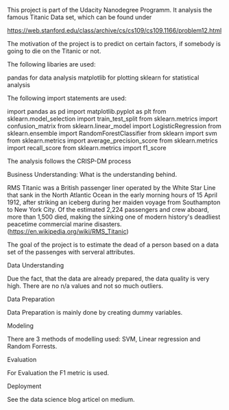 This project is part of the Udacity Nanodegree Programm. It analysis the famous Titanic Data set, which can be found under

https://web.stanford.edu/class/archive/cs/cs109/cs109.1166/problem12.html

The motivation of the project is to predict on certain factors, if somebody is going to die on the Titanic or not. 

The following libaries are used:

pandas for data analysis
matplotlib for plotting
sklearn for statistical analysis

The following import statements are used:

import pandas as pd
import matplotlib.pyplot as plt
from sklearn.model_selection import train_test_split
from sklearn.metrics import confusion_matrix
from sklearn.linear_model import LogisticRegression
from sklearn.ensemble import RandomForestClassifier
from sklearn import svm
from sklearn.metrics import average_precision_score
from sklearn.metrics import recall_score
from sklearn.metrics import f1_score

The analysis follows the CRISP-DM process

Business Understanding: What is the understanding behind. 

RMS Titanic was a British passenger liner operated by the White Star Line that sank in the North Atlantic Ocean in the early morning hours of 15 April 1912, after striking an iceberg during her maiden voyage from Southampton to New York City. Of the estimated 2,224 passengers and crew aboard, more than 1,500 died, making the sinking one of modern history's deadliest peacetime commercial marine disasters. (https://en.wikipedia.org/wiki/RMS_Titanic)

The goal of the project is to estimate the dead of a person based on a data set of the passenges with serveral attributes. 


Data Understanding

Due the fact, that the data are already prepared, the data quality is very high. There are no n/a values and not so much outliers. 


Data Preparation

Data Preparation is mainly done by creating dummy variables.

Modeling

There are 3 methods of modelling used: SVM, Linear regression and Random Forrests. 

Evaluation

For Evaluation the F1 metric is used.


Deployment

See the data science blog articel on medium. 



















